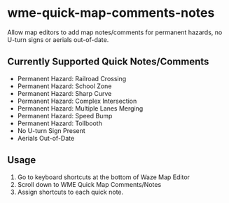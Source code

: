 # wme-quick-map-comments-notes

Allow map editors to add map notes/comments for permanent hazards, no U-turn signs or aerials out-of-date.

## Currently Supported Quick Notes/Comments
- Permanent Hazard: Railroad Crossing
- Permanent Hazard: School Zone
- Permanent Hazard: Sharp Curve
- Permanent Hazard: Complex Intersection
- Permanent Hazard: Multiple Lanes Merging
- Permanent Hazard: Speed Bump
- Permanent Hazard: Tollbooth
- No U-turn Sign Present
- Aerials Out-of-Date
  
## Usage
1. Go to keyboard shortcuts at the bottom of Waze Map Editor
2. Scroll down to WME Quick Map Comments/Notes
3. Assign shortcuts to each quick note.
